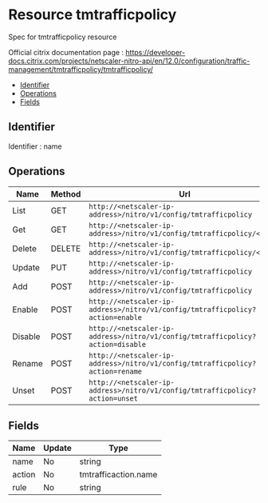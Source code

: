 # Resource tmtrafficpolicy

Spec for tmtrafficpolicy resource

Official citrix documentation page : https://developer-docs.citrix.com/projects/netscaler-nitro-api/en/12.0/configuration/traffic-management/tmtrafficpolicy/tmtrafficpolicy/

- [Identifier](#identifier)
- [Operations](#operations)
- [Fields](#fields)

## Identifier

Identifier : name

## Operations

| Name | Method | Url |
|----|----|----|
| List | GET | `http://<netscaler-ip-address>/nitro/v1/config/tmtrafficpolicy` |
| Get | GET | `http://<netscaler-ip-address>/nitro/v1/config/tmtrafficpolicy/<name>` |
| Delete | DELETE | `http://<netscaler-ip-address>/nitro/v1/config/tmtrafficpolicy/<name>` |
| Update | PUT | `http://<netscaler-ip-address>/nitro/v1/config/tmtrafficpolicy` |
| Add | POST | `http://<netscaler-ip-address>/nitro/v1/config/tmtrafficpolicy` |
| Enable | POST | `http://<netscaler-ip-address>/nitro/v1/config/tmtrafficpolicy?action=enable` |
| Disable | POST | `http://<netscaler-ip-address>/nitro/v1/config/tmtrafficpolicy?action=disable` |
| Rename | POST | `http://<netscaler-ip-address>/nitro/v1/config/tmtrafficpolicy?action=rename` |
| Unset | POST | `http://<netscaler-ip-address>/nitro/v1/config/tmtrafficpolicy?action=unset` |

## Fields

| Name | Update | Type |
|----|----|----|
| name | No | string |
| action | No | tmtrafficaction.name |
| rule | No | string |


